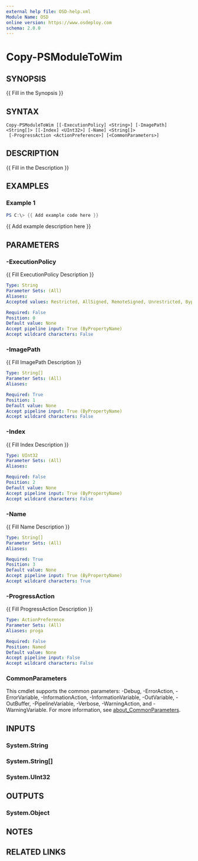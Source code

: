 ```yaml
---
external help file: OSD-help.xml
Module Name: OSD
online version: https://www.osdeploy.com
schema: 2.0.0
---
```


# Copy-PSModuleToWim

## SYNOPSIS
{{ Fill in the Synopsis }}

## SYNTAX

```
Copy-PSModuleToWim [[-ExecutionPolicy] <String>] [-ImagePath] <String[]> [[-Index] <UInt32>] [-Name] <String[]>
 [-ProgressAction <ActionPreference>] [<CommonParameters>]
```

## DESCRIPTION
{{ Fill in the Description }}

## EXAMPLES

### Example 1
```powershell
PS C:\> {{ Add example code here }}
```

{{ Add example description here }}

## PARAMETERS

### -ExecutionPolicy
{{ Fill ExecutionPolicy Description }}

```yaml
Type: String
Parameter Sets: (All)
Aliases:
Accepted values: Restricted, AllSigned, RemoteSigned, Unrestricted, Bypass, Undefined

Required: False
Position: 0
Default value: None
Accept pipeline input: True (ByPropertyName)
Accept wildcard characters: False
```

### -ImagePath
{{ Fill ImagePath Description }}

```yaml
Type: String[]
Parameter Sets: (All)
Aliases:

Required: True
Position: 1
Default value: None
Accept pipeline input: True (ByPropertyName)
Accept wildcard characters: False
```

### -Index
{{ Fill Index Description }}

```yaml
Type: UInt32
Parameter Sets: (All)
Aliases:

Required: False
Position: 2
Default value: None
Accept pipeline input: True (ByPropertyName)
Accept wildcard characters: False
```

### -Name
{{ Fill Name Description }}

```yaml
Type: String[]
Parameter Sets: (All)
Aliases:

Required: True
Position: 3
Default value: None
Accept pipeline input: True (ByPropertyName)
Accept wildcard characters: True
```

### -ProgressAction
{{ Fill ProgressAction Description }}

```yaml
Type: ActionPreference
Parameter Sets: (All)
Aliases: proga

Required: False
Position: Named
Default value: None
Accept pipeline input: False
Accept wildcard characters: False
```

### CommonParameters
This cmdlet supports the common parameters: -Debug, -ErrorAction, -ErrorVariable, -InformationAction, -InformationVariable, -OutVariable, -OutBuffer, -PipelineVariable, -Verbose, -WarningAction, and -WarningVariable. For more information, see [about_CommonParameters](http://go.microsoft.com/fwlink/?LinkID=113216).

## INPUTS

### System.String

### System.String[]

### System.UInt32

## OUTPUTS

### System.Object
## NOTES

## RELATED LINKS
